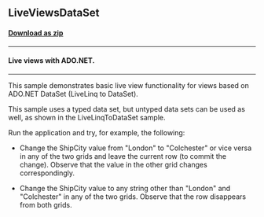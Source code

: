 ## LiveViewsDataSet
#### [Download as zip](https://grapecity.github.io/DownGit/#/home?url=https://github.com/GrapeCity/ComponentOne-WPF-Samples/tree/master/NET_4.5.2/C1.WPF.DataSource/CS/LiveLinq/HowTo/LiveViews/LiveViewsDataSet)
____
#### Live views with ADO.NET.
____
This sample demonstrates basic live view functionality for views
based on ADO.NET DataSet (LiveLinq to DataSet).

This sample uses a typed data set, but untyped data sets can be
used as well, as shown in the LiveLinqToDataSet sample.

Run the application and try, for example, the following:


* Change the ShipCity value from "London" to "Colchester" or
vice versa in any of the two grids and leave the current row
(to commit the change). Observe that the value in the other
grid changes correspondingly.


* Change the ShipCity value to any string other than "London"
and "Colchester" in any of the two grids. Observe that the row
disappears from both grids.


